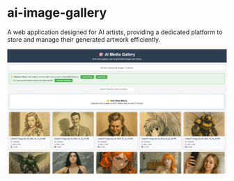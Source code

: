 # ai-image-gallery

A web application designed for AI artists, providing a dedicated platform to store and manage their generated artwork efficiently.

![Screenshot of My Awesome App](github_assets/gallery.png)






